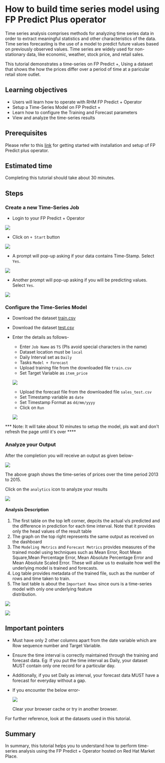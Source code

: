 # How to build time series model using FP Predict Plus operator

Time series analysis comprises methods for analyzing time series data in order to extract meaningful statistics and other characteristics of the data. Time series forecasting is the use of a model to predict future values based on previously observed values. Time series are widely used for non-stationary data, like economic, weather, stock price, and retail sales.

This tutorial demonstrates a time-series on FP Predict +, Using a dataset that shows the how the prices differ over a period of time at a paricular retail store outlet.

## Learning objectives

* Users will learn how to operate with RHM FP Predict + Operator
* Setup a Time-Series Model on FP Predict + 
* Learn how to configure the Training and Forecast parameters
* View and analyze the time-series results

## Prerequisites

Please refer to this [link](https://developer.ibm.com/tutorials/get-started-findability-platform-predict-plus-red-hat-marketplace/) for getting started with installation and setup of FP Predict plus operator.

## Estimated time

Completing this tutorial should take about 30 minutes.

## Steps

### Create a new Time-Series Job

* Login to your FP Predict + Operator

![](doc/src/images/login.png)

* Click on `+ Start` button

![](doc/src/images/start_button.png)

* A prompt will pop-up asking if your data contains Time-Stamp. Select `Yes`.

![](doc/src/images/create_job.png)

* Another prompt will pop-up asking if you will be predicting values. Select `Yes`.

![](doc/src/images/predict_prompt.png)

### Configure the Time-Series Model

* Download the dataset [train.csv](https://github.com/IBM/build-a-time-series-model-using-fp-predict-plus/blob/main/datasets/train.csv)

* Download the dataset [test.csv](https://github.com/IBM/build-a-time-series-model-using-fp-predict-plus/blob/main/datasets/test.csv)

* Enter the details as follows-

  * Enter `Job Name` as `TS` (Pls avoid special characters in the name)
  * Dataset location must be `local`
  * Daily Interval set as `Daily`
  * Tasks `Model + Forecast`
  * Upload training file from the downloaded file `train.csv`
  * Set Target Variable as `item_price`
  
  ![](doc/src/images/training_config.png)

  * Upload the forecast file from the downloaded file `sales_test.csv`
  * Set Timestamp variable as `date`
  * Set Timestamp Format as `dd/mm/yyyy`
  * Click on `Run`
  
  ![](doc/src/images/forecast_config.png)
  
*** Note: It will take about 10 minutes to setup the model, pls wait and don't refresh the page until it's over ****  

### Analyze your Output

After the completion you will receive an output as given below-

  ![](doc/src/images/output.png)

The above graph shows the time-series of prices over the time period 2013 to 2015.

Click on the `analytics` icon to analyze your results

  ![](doc/src/images/analytics_icon.png)
  
  #### Analysis Description
  
  1. The first table on the top left corner, depcits the actual v/s predicted and the difference in prediction for each time        interval. Note that it provides only the head values of the result table
  2. The graph on the top right represents the same output as received on the dashboard
  3. The `Modeling Metrics` and `Forecast Metrics` provides measures of the trained model using techniques such as Mean            Error, Root Mean Square,Mean Percentage Error, Mean Absolute Percentage Error and Mean Absolute Scaled Error. These will      allow us to evaluate how well the underlying model is trained and forecasts.
  4. Log table provides metadata of the trained file, such as the number of rows and time taken to train.
  5. The last table is about the `Important Rows` since ours is a time-series model with only one underlying feature       
     distribution.

  ![](doc/src/images/analyze_results.png)

  ![](doc/src/images/analyze_results_2.png)
  
## Important pointers

* Must have only 2 other columns apart from the date variable which are Row sequence number and Target Variable.
* Ensure the time interval is correctly maintained through the training and forecast data. Eg: If you put the time interval as Daily, your dataset MUST contain only one record for a particular day.
* Additionally, if you set Daily as interval, your forecast data MUST have a forecast for everyday without a gap.

* If you encounter the below error-
  
  ![](doc/src/images/Error.png)
  
  Clear your browser cache or try in another browser.

For further reference, look at the datasets used in this tutorial.
  

## Summary

In summary, this tutorial helps you to understand how to perform time-series analysis using the FP Predict + Operator hosted on Red Hat Market Place.

